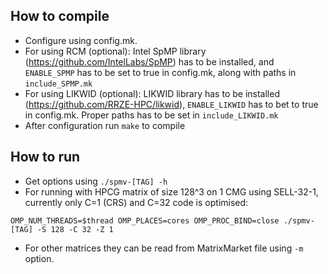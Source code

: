 ## How to compile
* Configure using config.mk. 
* For using RCM (optional): Intel SpMP library (https://github.com/IntelLabs/SpMP) has to be installed, and `ENABLE_SPMP` has to be set to true in config.mk, along with paths in `include_SPMP.mk`
* For using LIKWID (optional): LIKWID library has to be installed (https://github.com/RRZE-HPC/likwid), `ENABLE_LIKWID` has to bet to true in config.mk. Proper paths has to be set in `include_LIKWID.mk`
* After configuration run `make` to compile


## How to run
* Get options using `./spmv-[TAG] -h`
* For running with HPCG matrix of size 128^3 on 1 CMG using SELL-32-1, currently only C=1 (CRS) and C=32 code is optimised:
```
OMP_NUM_THREADS=$thread OMP_PLACES=cores OMP_PROC_BIND=close ./spmv-[TAG] -S 128 -C 32 -Z 1
```
* For other matrices they can be read from MatrixMarket file using `-m` option.
